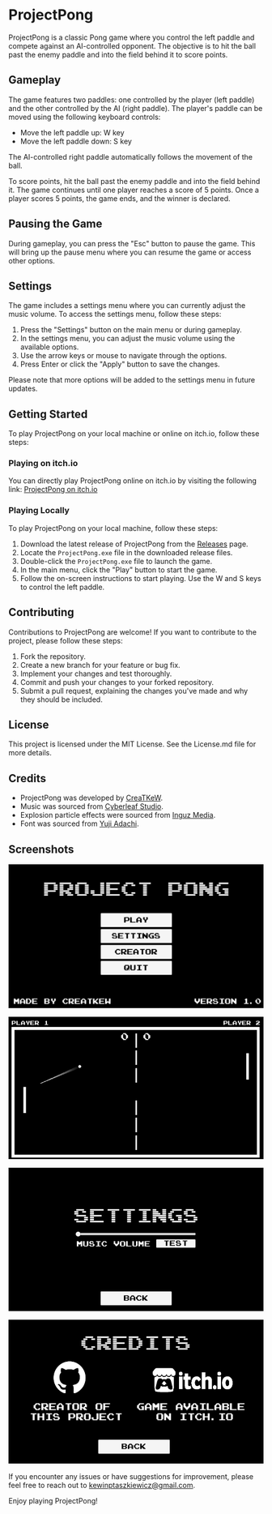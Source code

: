 # ProjectPong

ProjectPong is a classic Pong game where you control the left paddle and compete against an AI-controlled opponent. The objective is to hit the ball past the enemy paddle and into the field behind it to score points.

## Gameplay

The game features two paddles: one controlled by the player (left paddle) and the other controlled by the AI (right paddle). The player's paddle can be moved using the following keyboard controls:

- Move the left paddle up: W key
- Move the left paddle down: S key

The AI-controlled right paddle automatically follows the movement of the ball.

To score points, hit the ball past the enemy paddle and into the field behind it. The game continues until one player reaches a score of 5 points. Once a player scores 5 points, the game ends, and the winner is declared.

## Pausing the Game

During gameplay, you can press the "Esc" button to pause the game. This will bring up the pause menu where you can resume the game or access other options.

## Settings

The game includes a settings menu where you can currently adjust the music volume. To access the settings menu, follow these steps:

1. Press the "Settings" button on the main menu or during gameplay.
2. In the settings menu, you can adjust the music volume using the available options.
3. Use the arrow keys or mouse to navigate through the options.
4. Press Enter or click the "Apply" button to save the changes.

Please note that more options will be added to the settings menu in future updates.

## Getting Started

To play ProjectPong on your local machine or online on itch.io, follow these steps:

### Playing on itch.io
You can directly play ProjectPong online on itch.io by visiting the following link: [ProjectPong on itch.io](https://creatkew.itch.io/projectpong)

### Playing Locally
To play ProjectPong on your local machine, follow these steps:

1. Download the latest release of ProjectPong from the [Releases](https://github.com/creatkew/ProjectPong/releases) page.
2. Locate the `ProjectPong.exe` file in the downloaded release files.
3. Double-click the `ProjectPong.exe` file to launch the game.
4. In the main menu, click the "Play" button to start the game.
5. Follow the on-screen instructions to start playing. Use the W and S keys to control the left paddle.  

## Contributing

Contributions to ProjectPong are welcome! If you want to contribute to the project, please follow these steps:

1. Fork the repository.
2. Create a new branch for your feature or bug fix.
3. Implement your changes and test thoroughly.
4. Commit and push your changes to your forked repository.
5. Submit a pull request, explaining the changes you've made and why they should be included.

## License

This project is licensed under the MIT License. See the License.md file for more details.

## Credits

- ProjectPong was developed by [CreaTKeW](https://github.com/CreaTKeW).
- Music was sourced from [Cyberleaf Studio](https://cyberleafstudio.com).
- Explosion particle effects were sourced from [Inguz Media](https://assetstore.unity.com/publishers/45845).
- Font was sourced from [Yuji Adachi](https://www.dafont.com/yuji-adachi.d308).  

## Screenshots

![MainMenuSceneView](https://github.com/CreaTKeW/ProjectPong/blob/main/screenshots/ppss1.png?raw=true)

![GameplaySceneView](https://github.com/CreaTKeW/ProjectPong/blob/main/screenshots/ex.png?raw=true)

![SettingsSceneView](https://github.com/CreaTKeW/ProjectPong/blob/main/screenshots/ex1.png?raw=true)

![CreditsSceneView](https://github.com/CreaTKeW/ProjectPong/blob/main/screenshots/ex2.png?raw=true)

If you encounter any issues or have suggestions for improvement, please feel free to reach out to [kewinptaszkiewicz@gmail.com](mailto:kewinptaszkiewicz@gmail.com).

Enjoy playing ProjectPong!
